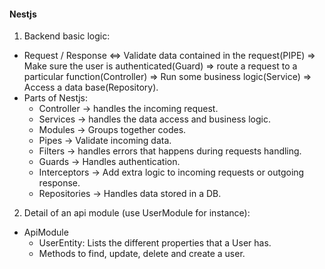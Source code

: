 #### Nestjs

1. Backend basic logic:
  - Request / Response  <=>  Validate data contained in the request(PIPE) => Make sure the user is authenticated(Guard) => route a request to a particular function(Controller) => Run some business logic(Service) => Access a data base(Repository).
  - Parts of Nestjs:
    - Controller -> handles the incoming request.
    - Services -> handles the data access and business logic.
    - Modules -> Groups together codes.
    - Pipes -> Validate incoming data.
    - Filters -> handles errors that happens during requests handling.
    - Guards -> Handles authentication.
    - Interceptors -> Add extra logic to incoming requests or outgoing response.
    - Repositories -> Handles data stored in a DB.

2. Detail of an api module (use UserModule for instance):
  - ApiModule
    - UserEntity: Lists the different properties that a User has.
    - Methods to find, update, delete and create a user.

